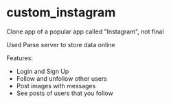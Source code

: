 # custom_instagram
Clone app of a popular app called "Instagram", not final

Used Parse server to store data online

Features:
 - Login and Sign Up
 - Follow and unfollow other users
 - Post images with messages
 - See posts of users that you follow
